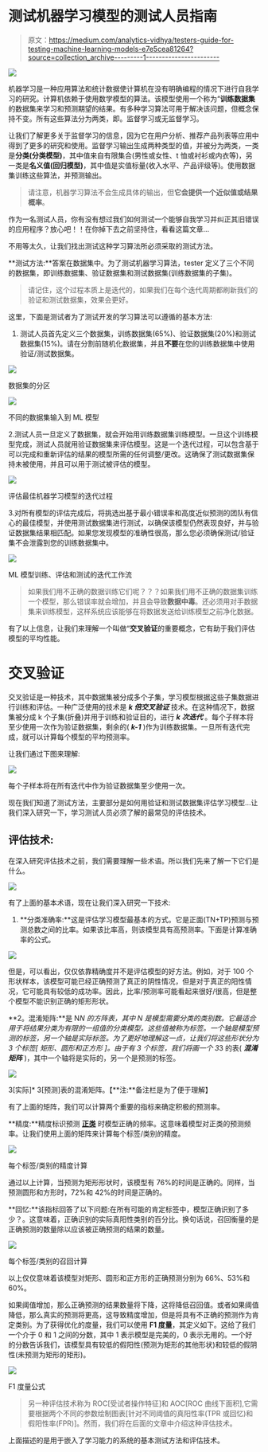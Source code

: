 # 测试机器学习模型的测试人员指南

> 原文：<https://medium.com/analytics-vidhya/testers-guide-for-testing-machine-learning-models-e7e5cea81264?source=collection_archive---------1----------------------->

![](img/914410c7d305513f26c4443db736a731.png)

机器学习是一种应用算法和统计数据使计算机在没有明确编程的情况下进行自我学习的研究。计算机依赖于使用数学模型的算法。该模型使用一个称为“**训练数据集**的数据集来学习和预测期望的结果。有多种学习算法可用于解决该问题，但概念保持不变。所有这些算法分为两类，即。监督学习或无监督学习。

让我们了解更多关于监督学习的信息，因为它在用户分析、推荐产品列表等应用中得到了更多的研究和使用。监督学习输出生成两种类型的值，并被分为两类，一类是**分类(分类模型)**，其中值来自有限集合(男性或女性、t 恤或衬衫或内衣等)，另一类是**名义值(回归模型)**，其中值是实值标量(收入水平、产品评级等)。使用数据集训练这些算法，并预测输出。

> 请注意，机器学习算法不会生成具体的输出，但**它会提供一个近似值或结果概率**。

作为一名测试人员，你有没有想过我们如何测试一个能够自我学习并纠正其旧错误的应用程序？放心吧！！在你掉下去之前坚持住，看看这篇文章…

不用等太久，让我们找出测试这种学习算法所必须采取的测试方法。

**测试方法:**答案在数据集中。为了测试机器学习算法，tester 定义了三个不同的数据集，即训练数据集、验证数据集和测试数据集(训练数据集的子集)。

> 请记住，这个过程本质上是迭代的，如果我们在每个迭代周期都刷新我们的验证和测试数据集，效果会更好。

这里，下面是测试者为了测试开发的学习算法可以遵循的基本方法:

1.  测试人员首先定义三个数据集，训练数据集(65%)、验证数据集(20%)和测试数据集(15%)。请在分割前随机化数据集，并且**不要**在您的训练数据集中使用验证/测试数据集。

![](img/c01ab12856f76cec0ba36b2dd87acb6d.png)

数据集的分区

![](img/dcf62972e39b35e574de242acb866484.png)

不同的数据集输入到 ML 模型

2.测试人员一旦定义了数据集，就会开始用训练数据集训练模型。一旦这个训练模型完成，测试人员就用验证数据集来评估模型。这是一个迭代过程，可以包含基于可以完成和重新评估的结果的模型所需的任何调整/更改。这确保了测试数据集保持未被使用，并且可以用于测试被评估的模型。

![](img/3ba891e48a5d9fbfabccd72992ef7761.png)

评估最佳机器学习模型的迭代过程

3.对所有模型的评估完成后，将挑选出基于最小错误率和高度近似预测的团队有信心的最佳模型，并使用测试数据集进行测试，以确保该模型仍然表现良好，并与验证数据集结果相匹配。如果您发现模型的准确性很高，那么您必须确保测试/验证集不会泄露到您的训练数据集中。

![](img/54cd0bf2af98a3f37c10314cb7c03989.png)

ML 模型训练、评估和测试的迭代工作流

> 如果我们用不正确的数据训练它们呢？？？如果我们用不正确的数据集训练一个模型，那么错误率就会增加，并且会导致**数据中毒**。还必须用对手数据集来训练模型，这样系统应该能够在将数据发送给训练模型之前净化数据。

有了以上信息，让我们来理解一个叫做“**交叉验证**的重要概念，它有助于我们评估模型的平均性能。

# 交叉验证

交叉验证是一种技术，其中数据集被分成多个子集，学习模型根据这些子集数据进行训练和评估。一种广泛使用的技术是 ***k 倍交叉验证*** 技术。在这种情况下，数据集被分成 k 个子集(折叠)并用于训练和验证目的，进行 ***k 次迭代*** 。每个子样本将至少使用一次作为验证数据集，剩余的( ***k-1*** )作为训练数据集。一旦所有迭代完成，就可以计算每个模型的平均预测率。

让我们通过下图来理解:

![](img/1110152a9c677e5d572914d8565f2442.png)

每个子样本将在所有迭代中作为验证数据集至少使用一次。

现在我们知道了测试方法，主要部分是如何用验证和测试数据集评估学习模型…让我们深入研究一下，学习测试人员必须了解的最常见的评估技术。

## 评估技术:

在深入研究评估技术之前，我们需要理解一些术语。所以我们先来了解一下它们是什么。

![](img/6f22a8363cde2e431db651c0a700d4b0.png)

有了上面的基本术语，现在让我们深入研究一下技术:

1.  **分类准确率:**这是评估学习模型最基本的方式。它是正面(TN+TP)预测与预测总数之间的比率。如果该比率高，则该模型具有高预测率。下面是计算准确率的公式。

![](img/9083e18f612b10b34af045df23fa3c8d.png)

但是，可以看出，仅仅依靠精确度并不是评估模型的好方法。例如，对于 100 个形状样本，该模型可能已经正确预测了真正的阴性情况，但是对于真正的阳性情况，它可能具有较低的成功率。因此，比率/预测率可能看起来很好/很高，但是整个模型不能识别正确的矩形形状。

**2。混淆矩阵:**是 N*N 的方阵表，其中 N 是模型需要分类的类别数。它最适合用于将结果分类为有限的一组值的分类模型。这些值被称为标签。一个轴是模型预测的标签，另一个轴是实际标签。为了更好地理解这一点，让我们将这些形状分为 3 个标签[ *矩形、圆形和正方形* ]。由于有 3 个标签，我们将画一个 3*3 的表( ***混淆矩阵*** )，其中一个轴将是实际的，另一个是预测的标签。

![](img/7b4fdda17902d7e6cc831d15bd451c7c.png)

3[实际]* 3[预测]表的混淆矩阵。【**注:**备注栏是为了便于理解】

有了上面的矩阵，我们可以计算两个重要的指标来确定积极的预测率。

**精度:**精度标识预测 [**正类**](https://developers.google.com/machine-learning/glossary#positive_class) 时模型正确的频率。这意味着模型对正类的预测频率。让我们使用上面的矩阵来计算每个标签/类别的精度。

![](img/8facd46886ed5ec991ac3dbe8d835432.png)

每个标签/类别的精度计算

通过以上计算，当预测为矩形形状时，该模型有 76%的时间是正确的。同样，当预测圆形和方形时，72%和 42%的时间是正确的。

**回忆:**该指标回答了以下问题:在所有可能的肯定标签中，模型正确识别了多少？。这意味着，正确识别的实际真阳性类别的百分比。换句话说，召回衡量的是正确预测的数量除以应该被正确预测的结果的数量。

![](img/56a2b363fbd42e6302cddf1d2a41b259.png)

每个标签/类别的召回计算

以上仅仅意味着该模型对矩形、圆形和正方形的正确预测分别为 66%、53%和 60%。

如果阈值增加，那么正确预测的结果数量将下降，这将降低召回值。或者如果阈值降低，那么真实的预测将更高，这导致精度增加，但是将具有不正确的预测作为肯定类别。为了获得优化的度量，我们可以使用 **F1 度量**，其定义如下。这给了我们一个介于 0 和 1 之间的分数，其中 1 表示模型是完美的，0 表示无用的。一个好的分数告诉我们，该模型具有较低的假阳性(预测为矩形的其他形状)和较低的假阴性(未预测为矩形的矩形)。

![](img/25b0bae4250dd1dc744fe6fde92ea441.png)

F1 度量公式

> 另一种评估技术称为 ROC[受试者操作特征]和 AOC[ROC 曲线下面积],它需要根据两个不同的参数绘制图表[针对不同阈值的真阳性率(TPR 或回忆)和假阳性率(FPR)]。然而，我们将在后面的文章中介绍这种评估技术。

上面描述的是用于嵌入了学习能力的系统的基本测试方法和评估技术。